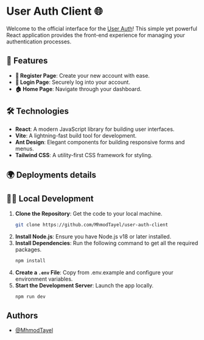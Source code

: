 # User Auth Client 🌐

Welcome to the official interface for the [User Auth](https://github.com/MhmodTayel/user-auth-server)! This simple yet powerful React application provides the front-end experience for managing your authentication processes.

## 🚀 Features

- **📝 Register Page**: Create your new account with ease.
- **🔐 Login Page**: Securely log into your account.
- **🏠 Home Page**: Navigate through your dashboard.

## 🛠 Technologies

- **React**: A modern JavaScript library for building user interfaces.
- **Vite**: A lightning-fast build tool for development.
- **Ant Design**: Elegant components for building responsive forms and menus.
- **Tailwind CSS**: A utility-first CSS framework for styling.

## 🌍 Deployments details



## 🧑‍💻 Local Development

1. **Clone the Repository**: Get the code to your local machine.
   ```bash
   git clone https://github.com/MhmodTayel/user-auth-client
2. **Install Node.js**: Ensure you have Node.js v18 or later installed.
3. **Install Dependencies**: Run the following command to get all the required packages.
      ```bash
   npm install
4. **Create a `.env` File**: Copy from .env.example and configure your environment variables.
5. **Start the Development Server**: Launch the app locally.
      ```bash
   npm run dev
## Authors

- [@MhmodTayel](https://github.com/MhmodTayel)

